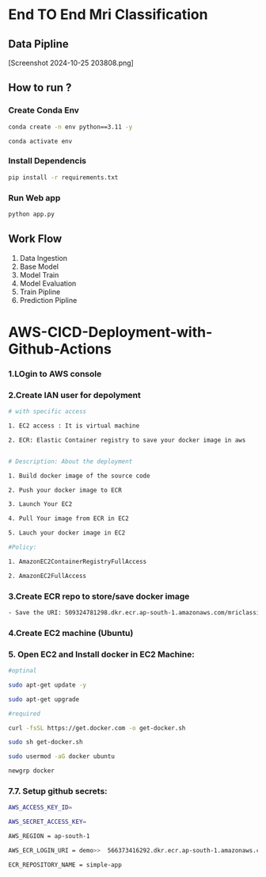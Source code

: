 # End TO End Mri Classification 



## Data Pipline
[Screenshot 2024-10-25 203808.png]

## How to run ?

### Create Conda Env
```bash
conda create -n env python==3.11 -y
```
```
conda activate env
```

### Install Dependencis
```bash
pip install -r requirements.txt
```

### Run Web app
```bash
python app.py
```

## Work Flow
1. Data Ingestion
2. Base Model
3. Model Train
4. Model Evaluation
5. Train Pipline
6. Prediction Pipline

# AWS-CICD-Deployment-with-Github-Actions
### 1.LOgin to AWS console

### 2.Create IAN user for depolyment
```bash
# with specific access

1. EC2 access : It is virtual machine

2. ECR: Elastic Container registry to save your docker image in aws


# Description: About the deployment

1. Build docker image of the source code

2. Push your docker image to ECR

3. Launch Your EC2 

4. Pull Your image from ECR in EC2

5. Lauch your docker image in EC2

#Policy:

1. AmazonEC2ContainerRegistryFullAccess

2. AmazonEC2FullAccess
```

### 3.Create ECR repo to store/save docker image
```bash
- Save the URI: 509324781298.dkr.ecr.ap-south-1.amazonaws.com/mriclassification
```


### 4.Create EC2 machine (Ubuntu)


### 5. Open EC2 and Install docker in EC2 Machine:
```bash
#optinal

sudo apt-get update -y

sudo apt-get upgrade

#required

curl -fsSL https://get.docker.com -o get-docker.sh

sudo sh get-docker.sh

sudo usermod -aG docker ubuntu

newgrp docker
```

### 7.7. Setup github secrets:
```bash
AWS_ACCESS_KEY_ID=

AWS_SECRET_ACCESS_KEY=

AWS_REGION = ap-south-1

AWS_ECR_LOGIN_URI = demo>>  566373416292.dkr.ecr.ap-south-1.amazonaws.com

ECR_REPOSITORY_NAME = simple-app
```
